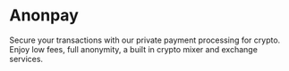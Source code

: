 # Anonpay
Secure your transactions with our private payment processing for crypto. Enjoy low fees, full anonymity, a built in crypto mixer and exchange services.
